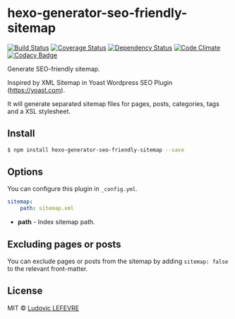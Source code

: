 # hexo-generator-seo-friendly-sitemap

[![Build Status][travis-image]][travis-url]
[![Coverage Status][coveralls-image]][coveralls-url]
[![Dependency Status][daviddm-url]][daviddm-image]
[![Code Climate](https://codeclimate.com/github/ludoviclefevre/hexo-generator-seo-friendly-sitemap/badges/gpa.svg)](https://codeclimate.com/github/ludoviclefevre/hexo-generator-seo-friendly-sitemap)
[![Codacy Badge](https://www.codacy.com/project/badge/afb430e84ace4295acb02b9f7e70566b)](https://www.codacy.com/app/contact_18/hexo-generator-seo-friendly-sitemap)

Generate SEO-friendly sitemap.

Inspired by XML Sitemap in Yoast Wordpress SEO Plugin (https://yoast.com).

It will generate separated sitemap files for pages, posts, categories, tags and a XSL stylesheet.

## Install

``` bash
$ npm install hexo-generator-seo-friendly-sitemap --save
```

## Options

You can configure this plugin in `_config.yml`.

``` yaml
sitemap:
    path: sitemap.xml
```

- **path** - Index sitemap path.

## Excluding pages or posts

You can exclude pages or posts from the sitemap by adding `sitemap: false` to the relevant front-matter.

## License

MIT © [Ludovic LEFEVRE](http://www.ludoviclefevre.fr)


[coveralls-image]: https://coveralls.io/repos/ludoviclefevre/hexo-generator-seo-friendly-sitemap/badge.svg
[coveralls-url]: https://coveralls.io/r/ludoviclefevre/hexo-generator-seo-friendly-sitemap?branch=master
[travis-url]: https://travis-ci.org/ludoviclefevre/hexo-generator-seo-friendly-sitemap
[travis-image]: https://travis-ci.org/ludoviclefevre/hexo-generator-seo-friendly-sitemap.svg?branch=master
[daviddm-url]: https://david-dm.org/ludoviclefevre/hexo-generator-seo-friendly-sitemap.svg?theme=shields.io
[daviddm-image]: https://david-dm.org/ludoviclefevre/hexo-generator-seo-friendly-sitemap

